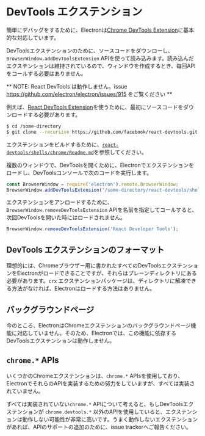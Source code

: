 # DevTools エクステンション

簡単にデバッグをするために、Electronは[Chrome DevTools Extension][devtools-extension]に基本的な対応しています。

DevToolsエクステンションのために、ソースコードをダウンローし、`BrowserWindow.addDevToolsExtension` APIを使って読み込みます。読み込んだエクステンションは維持されているので、ウィンドウを作成するとき、毎回APIをコールする必要はありません。

** NOTE: React DevTools は動作しません。issue  https://github.com/electron/electron/issues/915 をご覧ください **

例えば、[React DevTools Extension](https://github.com/facebook/react-devtools)を使うために、最初にソースコードをダウンロードする必要があります。

```bash
$ cd /some-directory
$ git clone --recursive https://github.com/facebook/react-devtools.git
```

エクステンションをビルドするために、[`react-devtools/shells/chrome/Readme.md`](https://github.com/facebook/react-devtools/blob/master/shells/chrome/Readme.md)を参照してください。

複数のウィンドウで、DevToolsを開くために、Electronでエクステンションをロードし、DevToolsコンソールで次のコードを実行します。

```javascript
const BrowserWindow = require('electron').remote.BrowserWindow;
BrowserWindow.addDevToolsExtension('/some-directory/react-devtools/shells/chrome');
```

エクステンションをアンロードするために、`BrowserWindow.removeDevToolsExtension` APIを名前を指定してコールすると、次回DevToolsを開いた時にはロードされません。

```javascript
BrowserWindow.removeDevToolsExtension('React Developer Tools');
```

## DevTools エクステンションのフォーマット

理想的には、Chromeブラウザー用に書かれたすべてのDevToolsエクステンションをElectronがロードできることですが、それらはプレーンディレクトリにある必要があります。`crx` エクステンションパッケージは、ディレクトリに解凍できる方法がなければ、Electronはロードする方法はありません。

## バックグラウンドページ

今のところ、ElectronはChromeエクステンションのバックグラウンドページ機能に対応していません。そのため、Electronでは、この機能に依存するDevToolsエクステンションは動作しません。

## `chrome.*` APIs

いくつかのChromeエクステンションは、`chrome.*` APIsを使用しており、ElectronでそれらのAPIを実装するための努力をしていますが、すべては実装されていません。

すべては実装されていない`chrome.*` APIについて考えると、もしDevToolsエクステンションが `chrome.devtools.*` 以外のAPIを使用していると、エクステンションは動作しない可能性が非常に高いです。うまく動作しないエクステンションがあれば、APIのサポートの追加のために、issue trackerへご報告ください。

[devtools-extension]: https://developer.chrome.com/extensions/devtools
